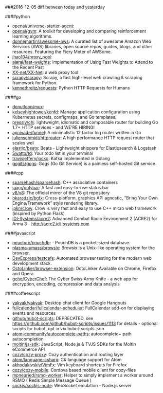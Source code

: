 ###2016-12-05
diff between today and yesterday

####python
* [openai/universe-starter-agent](https://github.com/openai/universe-starter-agent): 
* [openai/gym](https://github.com/openai/gym): A toolkit for developing and comparing reinforcement learning algorithms.
* [donnemartin/awesome-aws](https://github.com/donnemartin/awesome-aws): A curated list of awesome Amazon Web Services (AWS) libraries, open source repos, guides, blogs, and other resources. Featuring the Fiery Meter of AWSome.
* [jhao104/proxy_pool](https://github.com/jhao104/proxy_pool): 
* [ajarai/fast-weights](https://github.com/ajarai/fast-weights): Implementation of Using Fast Weights to Attend to the Recent Past
* [XX-net/XX-Net](https://github.com/XX-net/XX-Net): a web proxy tool
* [scrapy/scrapy](https://github.com/scrapy/scrapy): Scrapy, a fast high-level web crawling & scraping framework for Python.
* [kennethreitz/requests](https://github.com/kennethreitz/requests): Python HTTP Requests for Humans

####go
* [donutloop/mux](https://github.com/donutloop/mux): 
* [kelseyhightower/konfd](https://github.com/kelseyhightower/konfd): Manage application configuration using Kubernetes secrets, configmaps, and Go templates.
* [pressly/chi](https://github.com/pressly/chi): lightweight, idiomatic and composable router for building Go 1.7+ HTTP services - and WE'RE HIRING!
* [agnivade/funnel](https://github.com/agnivade/funnel): A minimalistic 12 factor log router written in Go
* [julienschmidt/httprouter](https://github.com/julienschmidt/httprouter): A high performance HTTP request router that scales well
* [elastic/beats](https://github.com/elastic/beats):  Beats - Lightweight shippers for Elasticsearch & Logstash
* [Swatto/td](https://github.com/Swatto/td): Your todo list in your terminal
* [travisjeffery/jocko](https://github.com/travisjeffery/jocko): Kafka implemented in Golang
* [gogits/gogs](https://github.com/gogits/gogs): Gogs (Go Git Service) is a painless self-hosted Git service.

####cpp
* [sparsehash/sparsehash](https://github.com/sparsehash/sparsehash): C++ associative containers
* [jaagr/polybar](https://github.com/jaagr/polybar): A fast and easy-to-use status bar
* [v8/v8](https://github.com/v8/v8): The official mirror of the V8 git repository
* [bkaradzic/bgfx](https://github.com/bkaradzic/bgfx): Cross-platform, graphics API agnostic, "Bring Your Own Engine/Framework" style rendering library.
* [ipkn/crow](https://github.com/ipkn/crow): Crow is very fast and easy to use C++ micro web framework (inspired by Python Flask)
* [IDI-Systems/acre2](https://github.com/IDI-Systems/acre2): Advanced Combat Radio Environment 2 (ACRE2) for Arma 3 - http://acre2.idi-systems.com

####javascript
* [pouchdb/pouchdb](https://github.com/pouchdb/pouchdb):  - PouchDB is a pocket-sized database.
* [plasma-umass/browsix](https://github.com/plasma-umass/browsix): Browsix is a Unix-like operating system for the browser.
* [DevExpress/testcafe](https://github.com/DevExpress/testcafe): Automated browser testing for the modern web development stack.
* [OctoLinker/browser-extension](https://github.com/OctoLinker/browser-extension): OctoLinker  Available on Chrome, Firefox and Opera
* [gchq/CyberChef](https://github.com/gchq/CyberChef): The Cyber Swiss Army Knife - a web app for encryption, encoding, compression and data analysis

####coffeescript
* [yakyak/yakyak](https://github.com/yakyak/yakyak): Desktop chat client for Google Hangouts
* [fullcalendar/fullcalendar-scheduler](https://github.com/fullcalendar/fullcalendar-scheduler): FullCalendar add-on for displaying events and resources
* [github/hubot-scripts](https://github.com/github/hubot-scripts): DEPRECATED, see https://github.com/github/hubot-scripts/issues/1113 for details - optional scripts for hubot, opt in via hubot-scripts.json
* [atom-community/autocomplete-paths](https://github.com/atom-community/autocomplete-paths): autocomplete+ path autocompletion
* [moltin/js-sdk](https://github.com/moltin/js-sdk): JavaScript, Node.js & TVJS SDKs for the Moltin eCommerce API
* [cozy/cozy-proxy](https://github.com/cozy/cozy-proxy): Cozy authentication and routing layer
* [atom/language-csharp](https://github.com/atom/language-csharp): C# language support for Atom
* [akhodakivskiy/VimFx](https://github.com/akhodakivskiy/VimFx): Vim keyboard shortcuts for Firefox
* [cozy/cozy-mobile](https://github.com/cozy/cozy-mobile): Cordova based mobile client for cozy-files
* [mpneuried/rsmq-worker](https://github.com/mpneuried/rsmq-worker): Helper to simply implement a worker around RSMQ ( Redis Simple Message Queue )
* [sockjs/sockjs-node](https://github.com/sockjs/sockjs-node): WebSocket emulation - Node.js server
